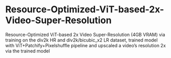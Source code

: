 # Resource-Optimized-ViT-based-2x-Video-Super-Resolution
Resource-Optimized ViT-based 2x Video Super-Resolution (4GB VRAM) via training on the div2k HR and div2k/bicubic_x2 LR dataset, trained model with ViT+Patchify+Pixelshuffle pipeline and upscaled a video’s resolution 2x via the trained model
